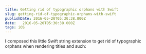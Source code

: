 ```yaml
---
title: Getting rid of typographic orphans with Swift
slug: getting-rid-of-typographic-orphans-with-swift
publishDate: 2016-05-20T05:30:38.000Z
date:   2016-05-20T05:30:38.000Z
tags: iOS
---
```


I composed this little Swift string extension to get rid of typographic orphans when rendering titles and such:

<script src="https://gist.github.com/simme/2fdb2f6b44c48ba3c317f8d66036ca72.js"></script>
